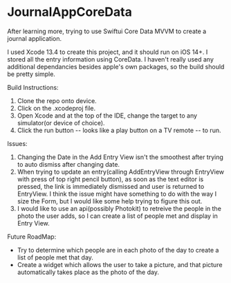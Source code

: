 # JournalAppCoreData
After learning more, trying to use Swiftui Core Data MVVM to create a journal application. 

I used Xcode 13.4 to create this project, and it should run on iOS 14+. I stored all the entry information using CoreData. I haven't really used any additional dependancies besides apple's own packages, so the build should be pretty simple. 

Build Instructions: 
  1. Clone the repo onto device. 
  2. Click on the .xcodeproj file. 
  3. Open Xcode and at the top of the IDE, change the target to any simulator(or device of choice). 
  4. Click the run button -- looks like a play button on a TV remote -- to run. 

Issues: 
1. Changing the Date in the Add Entry View isn't the smoothest after trying to auto dismiss after changing date. 
2. When trying to update an entry(calling AddEntryView through EntryView with press of top right pencil button), as soon as the text editor is pressed, the link is immediately dismissed and user is returned to EntryView. I think the issue might have something to do with the way I size the Form, but I would like some help trying to figure this out. 
3. I would like to use an api(possibly Photokit) to retreive the people in the photo the user adds, so I can create a list of people met and display in Entry View. 

Future RoadMap:
- Try to determine which people are in each photo of the day to create a list of people met that day. 
- Create a widget which allows the user to take a picture, and that picture automatically takes place as the photo of the day. 
